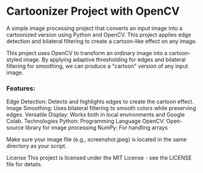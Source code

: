 <h1>Cartoonizer Project with OpenCV</h1>
A simple image processing project that converts an input image into a cartoonized version using Python and OpenCV. This project applies edge detection and bilateral filtering to create a cartoon-like effect on any image.


This project uses OpenCV to transform an ordinary image into a cartoon-styled image. By applying adaptive thresholding for edges and bilateral filtering for smoothing, we can produce a "cartoon" version of any input image.

<h3>Features:</h3>
Edge Detection: Detects and highlights edges to create the cartoon effect.
Image Smoothing: Uses bilateral filtering to smooth colors while preserving edges.
Versatile Display: Works both in local environments and Google Colab.
Technologies
Python: Programming Language
OpenCV: Open-source library for image processing
NumPy: For handling arrays


Make sure your image file (e.g., screenshot.jpeg) is located in the same directory as your script.

License
This project is licensed under the MIT License - see the LICENSE file for details.







